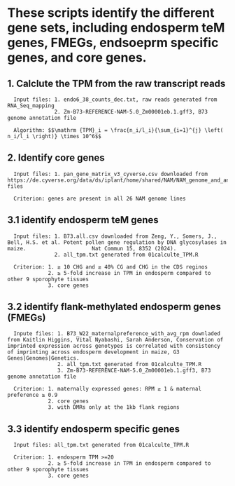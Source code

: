 # These scripts identify the different gene sets, including endosperm teM genes, FMEGs, endsoeprm specific genes, and core genes.

## 1. Calclute the TPM from the raw transcript reads  
      Input files: 1. endo6_38_counts_dec.txt, raw reads generated from RNA_Seq_mapping
                   2. Zm-B73-REFERENCE-NAM-5.0_Zm00001eb.1.gff3, B73 genome annotation file 

      Algorithm: $$\mathrm {TPM}_i = \frac{n_i/l_i}{\sum_{i=1}^{j} \left( n_i/l_i \right)} \times 10^6$$

## 2. Identify core genes
      Input files: 1. pan_gene_matrix_v3_cyverse.csv downloaded from https://de.cyverse.org/data/ds/iplant/home/shared/NAM/NAM_genome_and_annotation_Jan2021_release/SUPPLEMENTAL_DATA/pangene-files

      Criterion: genes are present in all 26 NAM genome lines

## 3.1 identify endosperm teM genes
      Input files: 1. B73.all.csv downloaded from Zeng, Y., Somers, J., Bell, H.S. et al. Potent pollen gene regulation by DNA glycosylases in maize.                     Nat Commun 15, 8352 (2024).
                   2. all_tpm.txt generated from 01calculte_TPM.R

      Criterion: 1. ≥ 10 CHG and ≥ 40% CG and CHG in the CDS reginos
                 2. ≥ 5-fold increase in TPM in endosperm compared to other 9 sporophyte tissues
                 3. core genes

## 3.2 identify flank-methylated endosperm genes (FMEGs)
      Inpute files: 1. B73_W22_maternalpreference_with_avg_rpm downladed from Kaitlin Higgins, Vital Nyabashi, Sarah Anderson, Conservation of                                imprinted expression across genotypes is correlated with consistency of imprinting across endosperm development in maize, G3                           Genes|Genomes|Genetics.
                    2. all_tpm.txt generated from 01calculte_TPM.R
                    3. Zm-B73-REFERENCE-NAM-5.0_Zm00001eb.1.gff3, B73 genome annotation file
                    
      Criterion: 1. maternally expressed genes: RPM ≥ 1 & maternal preference ≥ 0.9 
                 2. core genes 
                 3. with DMRs only at the 1kb flank regions

## 3.3 identify endosperm specific genes
      Input files: all_tpm.txt generated from 01calculte_TPM.R

      Criterion: 1. endosperm TPM >=20
                 2. ≥ 5-fold increase in TPM in endosperm compared to other 9 sporophyte tissues
                 3. core genes
                 


     
           
  
